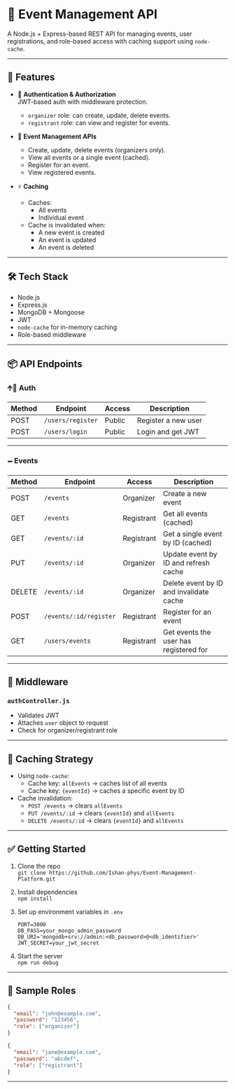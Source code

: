 # 🎉 Event Management API

A Node.js + Express-based REST API for managing events, user registrations, and role-based access with caching support using `node-cache`.

---

## 🚀 Features

- 🔐 **Authentication & Authorization**  
  JWT-based auth with middleware protection.
  - `organizer` role: can create, update, delete events.
  - `registrant` role: can view and register for events.

- 🧾 **Event Management APIs**
  - Create, update, delete events (organizers only).
  - View all events or a single event (cached).
  - Register for an event.
  - View registered events.

- ⚡ **Caching**  
  - Caches:
    - All events
    - Individual event
  - Cache is invalidated when:
    - A new event is created
    - An event is updated
    - An event is deleted

---

## 🛠️ Tech Stack

- Node.js
- Express.js
- MongoDB + Mongoose
- JWT
- `node-cache` for in-memory caching
- Role-based middleware

---

## 📦 API Endpoints

### 🡩‍🏫 Auth

| Method | Endpoint           | Access     | Description            |
|--------|--------------------|------------|------------------------|
| POST   | `/users/register`  | Public     | Register a new user    |
| POST   | `/users/login`     | Public     | Login and get JWT      |

---

### 🗕️ Events

| Method | Endpoint                | Access        |Description                                  |
|--------|-------------------------|---------------|----------------------------------------------|
| POST   | `/events`               | Organizer     | Create a new event                           |
| GET    | `/events`               | Registrant    | Get all events (cached)                      |
| GET    | `/events/:id`           | Registrant    | Get a single event by ID (cached)            |
| PUT    | `/events/:id`           | Organizer     | Update event by ID and refresh cache         |
| DELETE | `/events/:id`           | Organizer     | Delete event by ID and invalidate cache      |
| POST   | `/events/:id/register`  | Registrant    | Register for an event                        |
| GET    | `/users/events`         | Registrant    | Get events the user has registered for       |

---

## 🧹 Middleware

### `authController.js`
- Validates JWT
- Attaches `user` object to request
- Check for organizer/registrant role
---

## 🧠 Caching Strategy

- Using `node-cache`:
  - Cache key: `allEvents` → caches list of all events
  - Cache key: `{eventId}` → caches a specific event by ID
- Cache invalidation:
  - `POST /events` → clears `allEvents`
  - `PUT /events/:id` → clears `{eventId}` and `allEvents`
  - `DELETE /events/:id` → clears `{eventId}` and `allEvents`

---

## ✅ Getting Started

1. Clone the repo  
   `git clone https://github.com/Ishan-phys/Event-Management-Platform.git`

2. Install dependencies  
   `npm install`

3. Set up environment variables in `.env`
   ```env
   PORT=3000
   DB_PASS=your_mongo_admin_password
   DB_URI='mongodb+srv://admin:<db_password>@<db_identifier>'
   JWT_SECRET=your_jwt_secret
   ```

4. Start the server  
   `npm run debug`

---

## 📢 Sample Roles
```json
{
  "email": "john@example.com",
  "password": "123456",
  "role": ["organizer"]
}
```
```json
{
  "email": "jane@example.com",
  "password": "abcdef",
  "role": ["registrant"]
}
```

---

